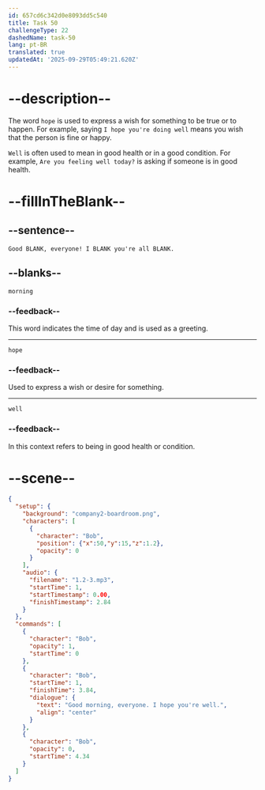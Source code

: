 ```yaml
---
id: 657cd6c342d0e8093dd5c540
title: Task 50
challengeType: 22
dashedName: task-50
lang: pt-BR
translated: true
updatedAt: '2025-09-29T05:49:21.620Z'
---
```


<!--
AUDIO REFERENCE:
Bob: Good morning, everyone! I hope you're all well.
-->

# --description--

The word `hope` is used to express a wish for something to be true or to happen. For example, saying `I hope you're doing well` means you wish that the person is fine or happy. 

`Well` is often used to mean in good health or in a good condition. For example, `Are you feeling well today?` is asking if someone is in good health.

# --fillInTheBlank--

## --sentence--

`Good BLANK, everyone! I BLANK you're all BLANK.`

## --blanks--

`morning`

### --feedback--

This word indicates the time of day and is used as a greeting.

---

`hope`

### --feedback--

Used to express a wish or desire for something.

---

`well`

### --feedback--

In this context refers to being in good health or condition.

# --scene--

```json
{
  "setup": {
    "background": "company2-boardroom.png",
    "characters": [
      {
        "character": "Bob",
        "position": {"x":50,"y":15,"z":1.2},
        "opacity": 0
      }
    ],
    "audio": {
      "filename": "1.2-3.mp3",
      "startTime": 1,
      "startTimestamp": 0.00,
      "finishTimestamp": 2.84
    }
  },
  "commands": [
    {
      "character": "Bob",
      "opacity": 1,
      "startTime": 0
    },
    {
      "character": "Bob",
      "startTime": 1,
      "finishTime": 3.84,
      "dialogue": {
        "text": "Good morning, everyone. I hope you're well.",
        "align": "center"
      }
    },
    {
      "character": "Bob",
      "opacity": 0,
      "startTime": 4.34
    }
  ]
}
```
